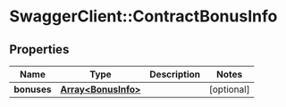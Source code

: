 # SwaggerClient::ContractBonusInfo

## Properties
Name | Type | Description | Notes
------------ | ------------- | ------------- | -------------
**bonuses** | [**Array&lt;BonusInfo&gt;**](BonusInfo.md) |  | [optional] 


